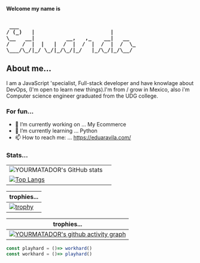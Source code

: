 **Welcome my name is**
<pre><b>
 ___
/ (_)   |                        |
\__   __|          __,   ,_    __|   __
/    /  |  |   |  /  |  /  |  /  |  /  \_
\___/\_/|_/ \_/|_/\_/|_/   |_/\_/|_/\__/
</b></pre>

## About me...
I am a JavaScript 'specialist, Full-stack developer and have knowlage about DevOps, (I'm open to learn new things).I'm from / grow in Mexico, also i'm Computer science engineer graduated from the UDG college.
        


<!-- 😊 -->


### For fun...

- 🔭 I’m currently working on ... My Ecommerce
- 🌱 I’m currently learning ... Python
- 📫 How to reach me: ... https://eduaravila.com/


### Stats...


| | |
| --- | --- |
|![YOURMATADOR's GitHub stats](https://github-readme-stats.vercel.app/api?username=YOURMATADOR&show_icons=true&border_radius=0&theme=cobalt&layout=compact) | 
[![Top Langs](https://github-readme-stats.vercel.app/api/top-langs/?username=YOURMATADOR&langs_count=8)](https://eduaravila.com/) |


| trophies... |
| --- | 
|[![trophy](https://github-profile-trophy.vercel.app/?username=YOURMATADOR&theme=oldie&column=7)](https://eduaravila.com/)|

| trophies... |
| --- | 
|[![YOURMATADOR's github activity graph](https://githubstatsyourmatador.herokuapp.com/graph?username=YOURMATADOR&theme=rogue)](https://eduaravila.com/)|


```javascript
const playhard = ()=> workhard()
const workhard = ()=> playhard()
```



